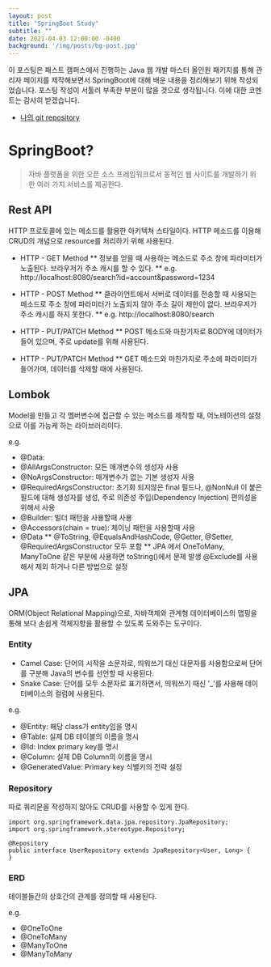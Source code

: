 ```yaml
---
layout: post
title: "SpringBoot Study"
subtitle: ""
date: 2021-04-03 12:00:00 -0400
background: '/img/posts/bg-post.jpg'
---
```


이 포스팅은 패스트 캠퍼스에서 진행하는 Java 웹 개발 마스터 올인원 패키지를 통해 관리자 페이지를 제작해보면서 SpringBoot에 대해 배운 내용을 정리해보기 위해 작성되었습니다. 포스팅 작성이 서툴러 부족한 부분이 많을 것으로 생각됩니다. 이에 대한 코멘트는 감사히 받겠습니다.
* [나의 git repository](https://github.com/qnbz209/Adminpage-SpringBoot)

SpringBoot?
======

> 자바 플랫폼을 위한 오픈 소스 프레임워크로서 동적인 웹 사이트를 개발하기 위한 여러 가지 서비스를 제공한다.


Rest API
-----

HTTP 프로토콜에 있는 메소드를 활용한 아키텍쳐 스타일이다.
HTTP 메소드를 이용해 CRUD의 개념으로 resource를 처리하기 위해 사용된다.

* HTTP - GET Method
** 정보를 얻을 때 사용하는 메소드로 주소 창에 파라미터가 노출된다. 브라우저가 주소 캐시를 할 수 있다.
** e.g. http://localhost:8080/search?id=account&password=1234

* HTTP - POST Method
** 클라이언트에서 서버로 데이터를 전송할 때 사용되는 메소드로 주소 창에 파라미터가 노출되지 않아 주소 길이 제한이 없다. 브라우저가 주소 캐시를 하지 못한다.
** e.g. http://localhost:8080/search

* HTTP - PUT/PATCH Method
** POST 메소드와 마찬기자로 BODY에 데이터가 들어 있으며, 주로 update를 위해 사용된다.

* HTTP - PUT/PATCH Method
** GET 메소드와 마찬가지로 주소에 파라미터가 들어가며, 데이터를 삭제할 때에 사용된다.


Lombok
-----
Model을 만들고 각 멤버변수에 접근할 수 있는 메소드를 제작할 때, 어노테이션의 설정으로 이를 가능케 하는 라이브러리이다.

e.g.
* @Data: 
* @AllArgsConstructor: 모든 매개변수의 생성자 사용
* @NoArgsConstructor: 매개변수가 없는 기본 생성자 사용
* @RequiredArgsConstructor: 초기화 되지않은 final 필드나, @NonNull 이 붙은 필드에 대해 생성자를 생성, 주로 의존성 주입(Dependency Injection) 편의성을 위해서 사용
* @Builder: 빌더 패턴을 사용할때 사용
* @Accessors(chain = true): 체이닝 패턴을 사용할때 사용
* @Data
** @ToString, @EqualsAndHashCode, @Getter, @Setter, @RequiredArgsConstructor 모두 포함
** JPA 에서 OneToMany, ManyToOne 같은 부분에 사용하면 toString()에서 문제 발생 @Exclude를 사용해서 제외 하거나 다른 방법으로 설정

JPA
------

ORM(Object Relational Mapping)으로, 자바객체와 관계형 데이터베이스의 맵핑을 통해 보다 손쉽게 객체지향을 활용할 수 있도록 도와주는 도구이다.

### Entity

* Camel Case: 단어의 시작을 소문자로, 띄워쓰기 대신 대문자를 사용함으로써 단어를 구분해 Java의 변수를 선언할 때 사용된다.
* Snake Case: 단어를 모두 소문자로 표기하면서, 띄워쓰기 때신 '_'를 사용해 데이터베이스의 컬럼에 사용된다.

e.g.
* @Entity: 해당 class가 entity임을 명시
* @Table: 실제 DB 테이블의 이름을 명시
* @Id: Index primary key를 명시
* @Column: 실제 DB Column의 이름을 명시
* @GeneratedValue: Primary key 식별키의 전략 설정


### Repository
따로 쿼리문을 작성하지 않아도 CRUD를 사용할 수 있게 한다.

```
import org.springframework.data.jpa.repository.JpaRepository;
import org.springframework.stereotype.Repository;

@Repository
public interface UserRepository extends JpaRepository<User, Long> {
}
```

### ERD
테이블들간의 상호간의 관계를 정의할 때 사용된다.

e.g.
* @OneToOne
* @OneToMany
* @ManyToOne
* @ManyToMany


